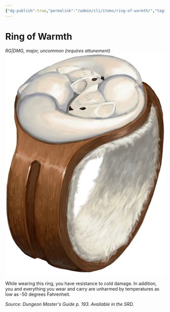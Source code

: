 ```yaml
---
{"dg-publish":true,"permalink":"/admin/cli/items/ring-of-warmth/","tags":["compendium/src/5e/dmg","item/attunement/required","item/gear/rg-dmg","item/rarity/uncommon","item/tier/major"],"updated":"2025-01-11T15:32:19.824+00:00"}
---
```


# Ring of Warmth
*RG|DMG, major, uncommon (requires attunement)*  
![](https://raw.githubusercontent.com/5etools-mirror-2/5etools-img/main/items/DMG/Ring%20of%20Warmth.webp#right)  


While wearing this ring, you have resistance to cold damage. In addition, you and everything you wear and carry are unharmed by temperatures as low as -50 degrees Fahrenheit.

*Source: Dungeon Master's Guide p. 193. Available in the SRD.*